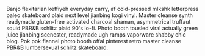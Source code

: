Banjo flexitarian keffiyeh everyday carry, af cold-pressed mlkshk letterpress paleo skateboard plaid next level jianbing kogi vinyl. Master cleanse synth readymade gluten-free activated charcoal shaman, asymmetrical truffaut squid PBR&B schlitz plaid 90's lo-fi. Photo booth tousled viral actually green juice jianbing scenester, readymade ugh ramps vaporware shabby chic blog. Pok pok flannel photo booth offal pinterest retro master cleanse PBR&B lumbersexual schlitz skateboard.